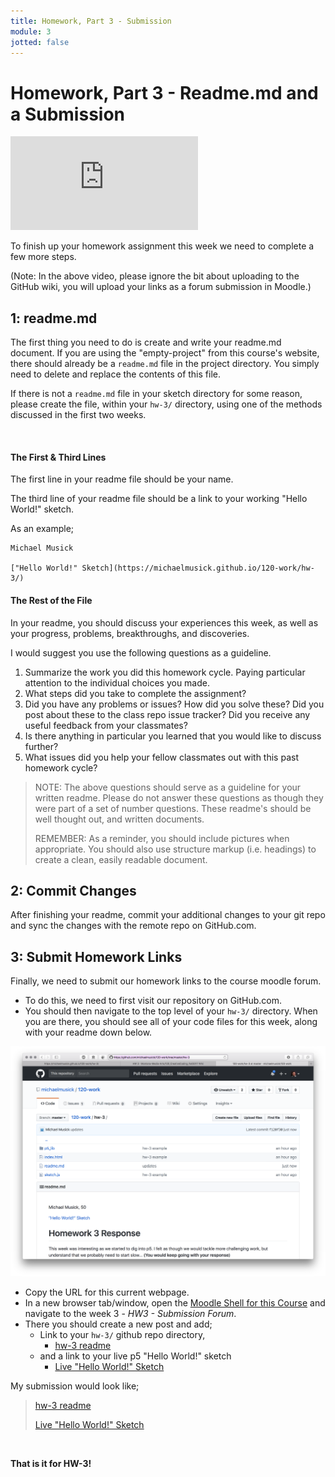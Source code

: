 ```yaml
---
title: Homework, Part 3 - Submission
module: 3
jotted: false
---
```


# Homework, Part 3 - Readme.md and a Submission


<div class="embed-responsive embed-responsive-16by9"><iframe class="embed-responsive-item" src="https://www.youtube.com/embed/0gWu-iabElk" frameborder="0" allowfullscreen></iframe></div>


To finish up your homework assignment this week we need to complete a few more steps.

(Note: In the above video, please ignore the bit about uploading to the GitHub wiki, you will upload your links as a forum submission in Moodle.)

## 1: readme.md

The first thing you need to do is create and write your readme.md document. If you are using the "empty-project" from this course's website, there should already be a `readme.md` file in the project directory. You simply need to delete and replace the contents of this file.

If there is not a `readme.md` file in your sketch directory for some reason, please create the file, within your `hw-3/` directory, using one of the methods discussed in the first two weeks.


<br />

#### The First & Third Lines

The first line in your readme file should be your name.

The third line of your readme file should be a link to your working "Hello World!" sketch.

As an example;

```text
Michael Musick

["Hello World!" Sketch](https://michaelmusick.github.io/120-work/hw-3/)

```

#### The Rest of the File

In your readme, you should discuss your experiences this week, as well as your progress, problems, breakthroughs, and discoveries.

I would suggest you use the following questions as a guideline.

1. Summarize the work you did this homework cycle. Paying particular attention to the individual choices you made.
2. What steps did you take to complete the assignment?
3. Did you have any problems or issues? How did you solve these? Did you post about these to the class repo issue tracker? Did you receive any useful feedback from your classmates?
4. Is there anything in particular you learned that you would like to discuss further?
5. What issues did you help your fellow classmates out with this past homework cycle?

> NOTE: The above questions should serve as a guideline for your written readme. Please do not answer these questions as though they were part of a set of number questions. These readme's should be well thought out, and written documents.
>
> REMEMBER: As a reminder, you should include pictures when appropriate. You should also use structure markup (i.e. headings) to create a clean, easily readable document.


## 2: Commit Changes

After finishing your readme, commit your additional changes to your git repo and sync the changes with the remote repo on GitHub.com.

## 3: Submit Homework Links

Finally, we need to submit our homework links to the course moodle forum.

- To do this, we need to first visit our repository on GitHub.com.
- You should then navigate to the top level of your `hw-3/` directory. When you are there, you should see all of your code files for this week, along with your readme down below.

![Top of my hw-3/ github repo directory](../imgs/github-hw-3-page.png "Demonstration of what your hw-3 GitHub repo directory should look like in your browser.")

- Copy the URL for this current webpage.
- In a new browser tab/window, open the [Moodle Shell for this Course](https://moodle.umt.edu/course/view.php?id=20155#section-3) and navigate to the week 3 - _HW3 - Submission Forum_.
- There you should create a new post and add;
    - Link to your `hw-3/` github repo directory,
        - [hw-3 readme](https://github.com/michaelmusick/120-work/tree/master/hw-3)
    - and a link to your live p5 "Hello World!" sketch
        - [Live "Hello World!" Sketch](https://michaelmusick.github.io/120-work/hw-3/)


My submission would look like;

> [hw-3 readme](https://github.com/michaelmusick/120-work/tree/master/hw-3)
>
> [Live "Hello World!" Sketch](https://michaelmusick.github.io/120-work/hw-3/)


<br />


**That is it for HW-3!**
